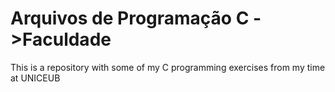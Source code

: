 # Arquivos de Programação C ->Faculdade

This is a repository with some of my C programming exercises from my time at UNICEUB
